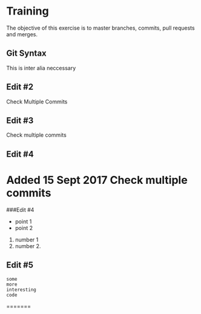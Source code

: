# Training
The objective of this exercise is to master branches, commits, pull requests and merges.
## Git Syntax
This is inter alia neccessary 
## Edit #2
Check Multiple Commits
## Edit #3
Check multiple commits
## Edit #4
Added 15 Sept 2017
Check multiple commits
=======
###Edit #4
- point 1
- point 2
1. number 1
2. number 2.
## Edit #5
```
some
more
interesting
code
```
=======




